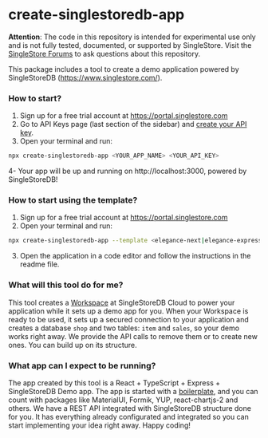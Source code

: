 # create-singlestoredb-app

**Attention**: The code in this repository is intended for experimental use only and is not fully tested, documented, or supported by SingleStore. Visit the [SingleStore Forums](https://www.singlestore.com/forum/) to ask questions about this repository.

This package includes a tool to create a demo application powered by SingleStoreDB (https://www.singlestore.com/).

### How to start?

1. Sign up for a free trial account at https://portal.singlestore.com
2. Go to API Keys page (last section of the sidebar) and [create your API key](https://docs.singlestore.com/managed-service/en/reference/management-api.html#authorization).
3. Open your terminal and run:

```sh
npx create-singlestoredb-app <YOUR_APP_NAME> <YOUR_API_KEY>
```

4- Your app will be up and running on http://localhost:3000, powered by SingleStoreDB!

### How to start using the template?

1. Sign up for a free trial account at https://portal.singlestore.com
2. Open your terminal and run:

```sh
npx create-singlestoredb-app --template <elegance-next|elegance-express>
```

3. Open the application in a code editor and follow the instructions in the readme file.

### What will this tool do for me?

This tool creates a [Workspace](https://docs.singlestore.com/managed-service/en/getting-started-with-singlestoredb-cloud/about-workspaces/what-is-a-workspace.html) at SingleStoreDB Cloud to power your application while it sets up a demo app for you. When your Workspace is ready to be used, it sets up a secured connection to your application and creates a database `shop` and two tables: `item` and `sales`, so your demo works right away. We provide the API calls to remove them or to create new ones. You can build up on its structure.

### What app can I expect to be running?

The app created by this tool is a React + TypeScript + Express + SingleStoreDB Demo app. The app is started with a [boilerplate](https://github.com/singlestore-labs/singlestore-app-boilerplate), and you can count with packages like MaterialUI, Formik, YUP, react-chartjs-2 and others. We have a REST API integrated with SingleStoreDB structure done for you. It has everything already configurated and integrated so you can start implementing your idea right away. Happy coding!
